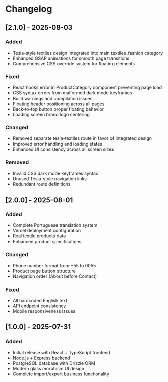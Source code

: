 # Changelog

## [2.1.0] - 2025-08-03

### Added
- Tesla-style textiles design integrated into main textiles_fashion category
- Enhanced GSAP animations for smooth page transitions
- Comprehensive CSS override system for floating elements

### Fixed
- React hooks error in ProductCategory component preventing page load
- CSS syntax errors from malformed dark mode keyframes
- Build warnings and compilation issues
- Floating header positioning across all pages
- Back-to-top button proper floating behavior
- Loading screen brand logo centering

### Changed
- Removed separate tesla-textiles route in favor of integrated design
- Improved error handling and loading states
- Enhanced UI consistency across all screen sizes

### Removed
- Invalid CSS dark mode keyframes syntax
- Unused Tesla-style navigation links
- Redundant route definitions

## [2.0.0] - 2025-08-01

### Added
- Complete Portuguese translation system
- Vercel deployment configuration
- Real textile products data
- Enhanced product specifications

### Changed
- Phone number format from +55 to 0055
- Product page button structure
- Navigation order (About before Contact)

### Fixed
- All hardcoded English text
- API endpoint consistency
- Mobile responsiveness issues

## [1.0.0] - 2025-07-31

### Added
- Initial release with React + TypeScript frontend
- Node.js + Express backend
- PostgreSQL database with Drizzle ORM
- Modern glass morphism UI design
- Complete import/export business functionality